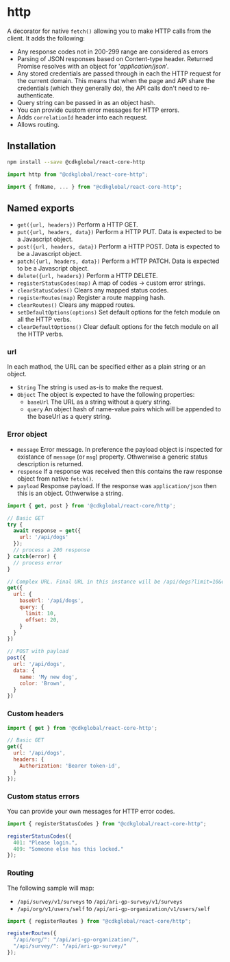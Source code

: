 # http

A decorator for native `fetch()` allowing you to make HTTP calls from the client. It adds the following:

* Any response codes not in 200-299 range are considered as errors
* Parsing of JSON responses based on Content-type header. Returned Promise resolves with an object for '_application/json_'.
* Any stored credentials are passed through in each the HTTP request for the current domain. This means that when the page and API share the credentials (which they generally do), the API calls don't need to re-authenticate.
* Query string can be passed in as an object hash.
* You can provide custom error messages for HTTP errors.
* Adds `correlationId` header into each request.
* Allows routing.

## Installation

```bash
npm install --save @cdkglobal/react-core-http
```

```js
import http from "@cdkglobal/react-core-http";
```

```js
import { fnName, ... } from "@cdkglobal/react-core-http";
```

## Named exports

* `get({url, headers})` Perform a HTTP GET.
* `put({url, headers, data})` Perform a HTTP PUT. Data is expected to be a Javascript object.
* `post({url, headers, data})` Perform a HTTP POST. Data is expected to be a Javascript object.
* `patch({url, headers, data})` Perform a HTTP PATCH. Data is expected to be a Javascript object.
* `delete({url, headers})` Perform a HTTP DELETE.
* `registerStatusCodes(map)` A map of codes -> custom error strings.
* `clearStatusCodes()` Clears any mapped status codes.
* `registerRoutes(map)` Register a route mapping hash.
* `clearRoutes()` Clears any mapped routes.
* `setDefaultOptions(options)` Set default options for the fetch module on all the HTTP verbs.
* `clearDefaultOptions()` Clear default options for the fetch module on all the HTTP verbs.

### url

In each mathod, the URL can be specified either as a plain string or an object.

* `String` The string is used as-is to make the request.
* `Object` The object is expected to have the following properties:
  * `baseUrl` The URL as a string without a query string.
  * `query` An object hash of name-value pairs which will be appended to the baseUrl as a query string.

### Error object

* `message` Error message. In preference the payload object is inspected for existance of `message` (or `msg`) property. Othwerwise a generic status description is returned.
* `response` If a response was received then this contains the raw response object from native `fetch()`.
* `payload` Response payload. If the response was `application/json` then this is an object. Othwerwise a string.

```js static
import { get, post } from '@cdkglobal/react-core/http';

// Basic GET
try {
  await response = get({
    url: '/api/dogs'
  });
  // process a 200 response
} catch(error) {
  // process error
}

// Complex URL. Final URL in this instance will be /api/dogs?limit=10&offset=20
get({
  url: {
    baseUrl: '/api/dogs',
    query: {
      limit: 10,
      offset: 20,
    }
  }
})

// POST with payload
post({
  url: '/api/dogs',
  data: {
    name: 'My new dog',
    color: 'Brown',
  }
})
```

### Custom headers

```js static
import { get } from '@cdkglobal/react-core-http';

// Basic GET
get({
  url: '/api/dogs',
  headers: {
    Authorization: 'Bearer token-id',
  }
});
```

### Custom status errors

You can provide your own messages for HTTP error codes.

```js static
import { registerStatusCodes } from "@cdkglobal/react-core-http";

registerStatusCodes({
  401: "Please login.",
  409: "Someone else has this locked."
});
```

### Routing

The following sample will map:

* `/api/survey/v1/surveys` to `/api/ari-gp-survey/v1/surveys`
* `/api/org/v1/users/self` to `/api/ari-gp-organization/v1/users/self`

```js static
import { registerRoutes } from "@cdkglobal/react-core/http";

registerRoutes({
  "/api/org/": "/api/ari-gp-organization/",
  "/api/survey/": "/api/ari-gp-survey/"
});
```
